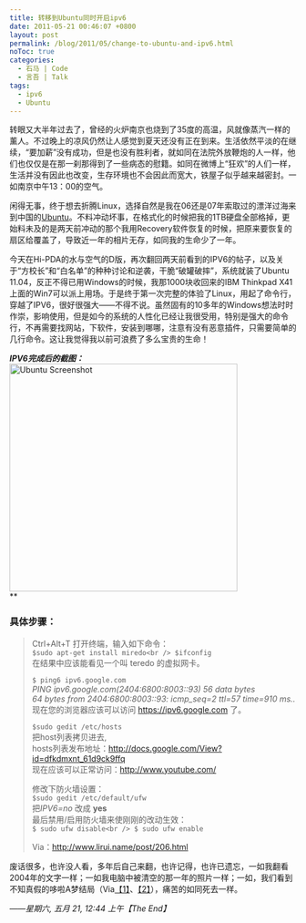 ```yaml
---
title: 转移到Ubuntu同时开启ipv6
date: 2011-05-21 00:46:07 +0800
layout: post
permalink: /blog/2011/05/change-to-ubuntu-and-ipv6.html
noToc: true
categories:
  - 石马 | Code
  - 言吾 | Talk
tags:
  - ipv6
  - Ubuntu
---
```

转眼又大半年过去了，曾经的火炉南京也烧到了35度的高温，风就像蒸汽一样的薰人。不过晚上的凉风仍然让人感觉到夏天还没有正在到来。生活依然平淡的在继续，“要加薪”没有成功，但是也没有胜利者，就如同在法院外放鞭炮的人一样，他们也仅仅是在那一刹那得到了一些病态的慰籍。如同在微博上“狂欢”的人们一样，生活并没有因此也改变，生存环境也不会因此而宽大，铁屋子似乎越来越密封。一如南京中午13：00的空气。

闲得无事，终于想去折腾Linux，选择自然是我在06还是07年索取过的漂洋过海来到中国的<a href="http://www.ubuntu.com" rel="external" title="Ubuntu">Ubuntu</a>。不料冲动坏事，在格式化的时候把我的1TB硬盘全部格掉，更始料未及的是两天前冲动的那个我用Recovery软件恢复的时候，把原来要恢复的扇区给覆盖了，导致近一年的相片无存，如同我的生命少了一年。

今天在Hi-PDA的水与空气的D版，再次翻回两天前看到的IPV6的帖子，以及关于“方校长”和“白名单”的种种讨论和逆袭，干脆“破罐破摔”，系统就装了Ubuntu 11.04，反正不得已用Windows的时候，我那1000块收回来的IBM Thinkpad X41上面的Win7可以派上用场。于是终于第一次完整的体验了Linux，用起了命令行，穿越了IPV6，很好很强大——不得不说。虽然固有的10多年的Windows想法时时作崇，影响使用，但是如今的系统的人性化已经让我很受用，特别是强大的命令行，不再需要找网站，下软件，安装到哪哪，注意有没有恶意插件，只需要简单的几行命令。这让我觉得我以前可浪费了多么宝贵的生命！

***IPV6完成后的截图：***  
<a href="{{ site.JB.STATIC_PATH }}/images/ubuntu/screenshot.png" rel="external"><img src="{{ site.JB.STATIC_PATH }}/images/ubuntu/screenshot.png" width="400" alt="Ubuntu Screenshot" title="Ubuntu Screenshot" class="center" /></a>  
**  
### 具体步骤：

</strong>  
<!--more-->

> Ctrl+Alt+T 打开终端，输入如下命令：  
> `$sudo apt-get install miredo<br />
$ifconfig`  
> 在结果中应该能看见一个叫 teredo 的虚拟网卡。
> 
> `$ ping6 ipv6.google.com`  
> *PING ipv6.google.com(2404:6800:8003::93) 56 data bytes  
> 64 bytes from 2404:6800:8003::93: icmp_seq=2 ttl=57 time=910 ms..*  
> 现在您的浏览器应该可以访问 <a href="https://ipv6.google.com" rel="external">https://ipv6.google.com</a> 了。
> 
> `$sudo gedit /etc/hosts`  
> 把host列表拷贝进去,  
> hosts列表发布地址：<a href="http://docs.google.com/View?id=dfkdmxnt_61d9ck9ffq" rel="external">http://docs.google.com/View?id=dfkdmxnt_61d9ck9ffq</a>  
> 现在应该可以正常访问：<a href="http://www.youtube.com/" rel="external">http://www.youtube.com/</a>
> 
> 修改下防火墙设置：  
> `$sudo gedit /etc/default/ufw`  
> 把*IPV6=no* 改成 **yes**  
> 最后禁用/启用防火墙来使刚刚的改动生效：  
> `$ sudo ufw disable<br />
$ sudo ufw enable`
> 
> Via：<a href="http://www.lirui.name/post/206.html" rel="external">http://www.lirui.name/post/206.html</a>

废话很多，也许没人看，多年后自己来翻，也许记得，也许已遗忘，一如我翻看2004年的文字一样；一如我电脑中被清空的那一年的照片一样；一如，我们看到不知真假的哆啦A梦结局（Via<a href="http://zh.wikipedia.org/wiki/%E5%93%86%E5%95%A6A%E5%A4%A2%E6%9C%80%E7%B5%82%E5%9B%9E" rel="external" title="哆啦A梦最终回">【1】</a>、<a href="http://www.douban.com/group/topic/1398105/" rel="external" title="自闭症版">【2】</a>），痛苦的如同死去一样。

*——星期六, 五月 21, 12:44 上午【The End】*